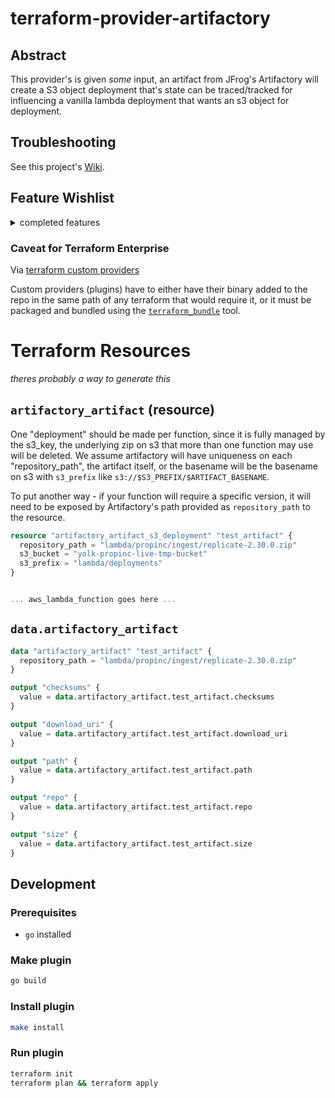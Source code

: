 # terraform-provider-artifactory

## Abstract
This provider's is given *some* input, an artifact from JFrog's
Artifactory will create a S3 object deployment that's state can be
traced/tracked for influencing a vanilla lambda deployment that wants an s3
object for deployment.


## Troubleshooting

See this project's [Wiki][wiki].

## Feature Wishlist
<details>
<summary>completed features</summary>

- *MVP?* a `resource` and `data`
 - [X] a `resource` that is a `artifactory_artifact_s3_deployment` which will produce a
   resource that will have the attributes of `s3_bucket` and `s3_prefix` that can be
   used to feed a vanilla
   [`aws_lambda_function`](https://www.terraform.io/docs/providers/aws/r/lambda_function.html)
   resource defined with `s3_bucket` and `s3_key` from the source resource.
   - Changes to the source `artifactory_artifact_s3_deployment` resource
     will effect the `s3_key` through a hash if Artifactory deployment isn't
     already doing this for us. (I think it is), but a `s3_bucket`
     should be required and we should expect to use a vanilla
     `aws_s3_bucket` data/resource attribute.
   - `source_code_hash` on the `aws_lambda_function` can also use the one
     provided conveniently by artifactory. i.e.;

     ```terraform
     resource "aws_lambda_function" "fun" {
        source_code_hash = base64encode(data.artifactory_artifact.test_artifact.checksums.sha256)
        s3_bucket = ...
     }
     ```
   - the "deployment" resource should signify the object is placed into s3 and will
     have the appropriate CRUD operations expected of a `resource` in terraform
     - broken down, the resource name follows terraform's pattern of jumping
       between domains with `s3_deployment` as a 'destination'. `deployment` to
       signify this is put as one of potential other actions on `s3`
 - [X] a `data` that is a `artiactory_artifact` which will utilize Artifactory's
   REST API for grabbing information of a given `repository_path`

</details>

### Caveat for Terraform Enterprise

Via [terraform custom providers][tfe_custom_providers]

Custom providers (plugins) have to either have their binary added to the repo
in the same path of any terraform that would require it, or it must be packaged
and bundled using the [`terraform_bundle`][terraform_bundle] tool.


# Terraform Resources

_theres probably a way to generate this_


## `artifactory_artifact` (resource)

One "deployment" should be made per function, since it is fully managed by the
s3_key, the underlying zip on s3 that more than one function may use will be
deleted. We assume artifactory will have uniqueness on each "repository_path",
the artifact itself, or the basename will be the basename on s3 with
`s3_prefix` like `s3://$S3_PREFIX/$ARTIFACT_BASENAME`.

To put another way - if your function will require a specific version, it will
need to be exposed by Artifactory's path provided as `repository_path` to the
resource.

```terraform
resource "artifactory_artifact_s3_deployment" "test_artifact" {
  repository_path = "lambda/propinc/ingest/replicate-2.30.0.zip"
  s3_bucket = "yolk-propinc-live-tmp-bucket"
  s3_prefix = "lambda/deployments"
}


... aws_lambda_function goes here ...
```

## `data.artifactory_artifact`
```terraform
data "artifactory_artifact" "test_artifact" {
  repository_path = "lambda/propinc/ingest/replicate-2.30.0.zip"
}

output "checksums" {
  value = data.artifactory_artifact.test_artifact.checksums
}

output "download_uri" {
  value = data.artifactory_artifact.test_artifact.download_uri
}

output "path" {
  value = data.artifactory_artifact.test_artifact.path
}

output "repo" {
  value = data.artifactory_artifact.test_artifact.repo
}

output "size" {
  value = data.artifactory_artifact.test_artifact.size
}
```



## Development

### Prerequisites

- `go` installed

### Make plugin

```sh
go build
```

### Install plugin

```sh
make install
```

### Run plugin

```sh
terraform init
terraform plan && terraform apply
```


[terraform_bundle]: https://github.com/hashicorp/terraform/tree/master/tools/terraform-bundle#installing-a-bundle-in-on-premises-terraform-enterprise
[tfe_custom_providers]: https://www.terraform.io/docs/cloud/run/install-software.html#custom-and-community-providers
[wiki]: https://git.amfamlabs.com/terraform/terraform-provider-artifactory/-/wikis/home